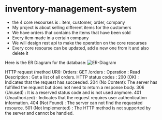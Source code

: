 # inventory-management-system
- the 4 core resourses is : item, customer, order, company
- My project is about selling different items for the customers
- We have orders that contains the items that have been sold
- Every item made in a certain company
- We will design rest api to make the operation on the core resourses
- Every core resourse can be updated, add a new one from it and also delete it

Here is the ER Diagram for the database:
![ER-Diagram](https://github.com/adham-turki/inventory-management-system/assets/140730348/98d6bc03-9671-475e-8125-a64f0ebe5c3f)

HTTP request (method URI):
Orders:
  GET /orders :
    Operation : Read
    Description : Get a list of all orders.
    HTTP status codes : 200 (OK) : Indicates that the request has succeeded.
                        204 (No Content): The server has fulfilled the request but does not need to return a response body.
                        306 (Unused) : It is a reserved status code and is not used anymore.
                        401 (Unauthorized) : Indicates that the request requires user authentication information.
                        404 (Not Found) : The server can not find the requested resource.
                        501 (Not Implemented) : The HTTP method is not supported by the server and cannot be handled.


